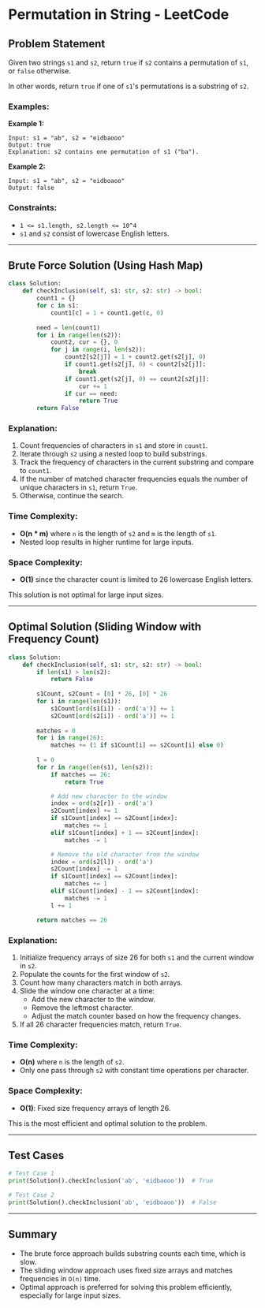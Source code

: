 # Permutation in String - LeetCode

## Problem Statement

Given two strings `s1` and `s2`, return `true` if `s2` contains a permutation of `s1`, or `false` otherwise.

In other words, return `true` if one of `s1`'s permutations is a substring of `s2`.

### Examples:

**Example 1:**
```
Input: s1 = "ab", s2 = "eidbaooo"
Output: true
Explanation: s2 contains one permutation of s1 ("ba").
```

**Example 2:**
```
Input: s1 = "ab", s2 = "eidboaoo"
Output: false
```

### Constraints:
- `1 <= s1.length, s2.length <= 10^4`
- `s1` and `s2` consist of lowercase English letters.

---

## Brute Force Solution (Using Hash Map)

```python
class Solution:
    def checkInclusion(self, s1: str, s2: str) -> bool:
        count1 = {}
        for c in s1:
            count1[c] = 1 + count1.get(c, 0)
        
        need = len(count1)
        for i in range(len(s2)):
            count2, cur = {}, 0
            for j in range(i, len(s2)):
                count2[s2[j]] = 1 + count2.get(s2[j], 0)
                if count1.get(s2[j], 0) < count2[s2[j]]:
                    break
                if count1.get(s2[j], 0) == count2[s2[j]]:
                    cur += 1
                if cur == need:
                    return True
        return False
```

### Explanation:
1. Count frequencies of characters in `s1` and store in `count1`.
2. Iterate through `s2` using a nested loop to build substrings.
3. Track the frequency of characters in the current substring and compare to `count1`.
4. If the number of matched character frequencies equals the number of unique characters in `s1`, return `True`.
5. Otherwise, continue the search.

### Time Complexity:
- **O(n * m)** where `n` is the length of `s2` and `m` is the length of `s1`.
- Nested loop results in higher runtime for large inputs.

### Space Complexity:
- **O(1)** since the character count is limited to 26 lowercase English letters.

This solution is not optimal for large input sizes.

---

## Optimal Solution (Sliding Window with Frequency Count)

```python
class Solution:
    def checkInclusion(self, s1: str, s2: str) -> bool:
        if len(s1) > len(s2):
            return False
        
        s1Count, s2Count = [0] * 26, [0] * 26
        for i in range(len(s1)):
            s1Count[ord(s1[i]) - ord('a')] += 1
            s2Count[ord(s2[i]) - ord('a')] += 1
        
        matches = 0
        for i in range(26):
            matches += (1 if s1Count[i] == s2Count[i] else 0)
        
        l = 0
        for r in range(len(s1), len(s2)):
            if matches == 26:
                return True

            # Add new character to the window
            index = ord(s2[r]) - ord('a')
            s2Count[index] += 1
            if s1Count[index] == s2Count[index]:
                matches += 1
            elif s1Count[index] + 1 == s2Count[index]:
                matches -= 1

            # Remove the old character from the window
            index = ord(s2[l]) - ord('a')
            s2Count[index] -= 1
            if s1Count[index] == s2Count[index]:
                matches += 1
            elif s1Count[index] - 1 == s2Count[index]:
                matches -= 1
            l += 1

        return matches == 26
```

### Explanation:
1. Initialize frequency arrays of size 26 for both `s1` and the current window in `s2`.
2. Populate the counts for the first window of `s2`.
3. Count how many characters match in both arrays.
4. Slide the window one character at a time:
   - Add the new character to the window.
   - Remove the leftmost character.
   - Adjust the match counter based on how the frequency changes.
5. If all 26 character frequencies match, return `True`.

### Time Complexity:
- **O(n)** where `n` is the length of `s2`.
- Only one pass through `s2` with constant time operations per character.

### Space Complexity:
- **O(1)**: Fixed size frequency arrays of length 26.

This is the most efficient and optimal solution to the problem.

---

## Test Cases
```python
# Test Case 1
print(Solution().checkInclusion('ab', 'eidbaooo'))  # True

# Test Case 2
print(Solution().checkInclusion('ab', 'eidboaoo'))  # False
```

---

## Summary
- The brute force approach builds substring counts each time, which is slow.
- The sliding window approach uses fixed size arrays and matches frequencies in `O(n)` time.
- Optimal approach is preferred for solving this problem efficiently, especially for large input sizes.